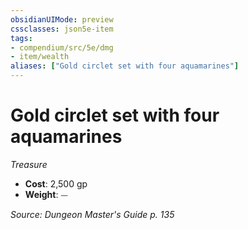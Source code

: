 ```yaml
---
obsidianUIMode: preview
cssclasses: json5e-item
tags:
- compendium/src/5e/dmg
- item/wealth
aliases: ["Gold circlet set with four aquamarines"]
---
```

# Gold circlet set with four aquamarines
*Treasure*  

- **Cost**: 2,500 gp
- **Weight**: ⏤

*Source: Dungeon Master's Guide p. 135*